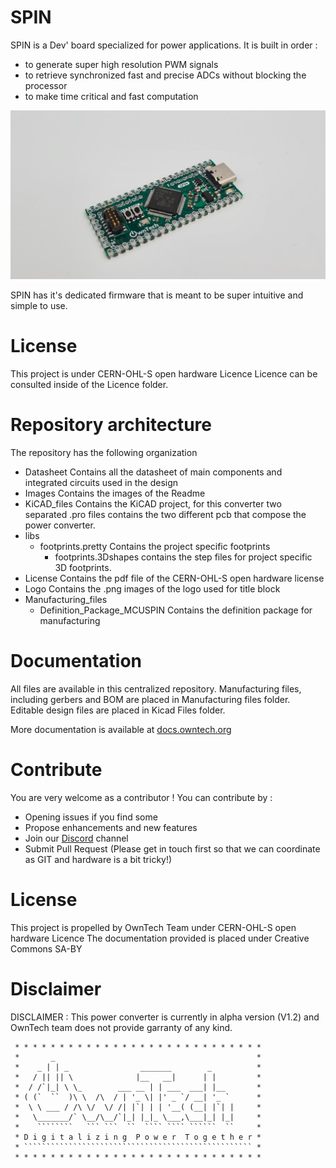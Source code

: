 

# SPIN

SPIN is a Dev' board specialized for power applications. 
It is built in order :

* to generate super high resolution PWM signals
* to retrieve synchronized fast and precise ADCs without blocking the processor
* to make time critical and fast computation 

![Hands On SPIN](Images/SPIN_Board.png)

SPIN has it's dedicated firmware that is meant to be super intuitive and simple to use. 

# License 

This project is under CERN-OHL-S open hardware Licence
Licence can be consulted inside of the Licence folder.

# Repository architecture 

The repository has the following organization 

* Datasheet 	Contains all the datasheet of main components and integrated circuits used in the design
* Images 	Contains the images of the Readme
* KiCAD_files	Contains the KiCAD project, for this converter two separated .pro files contains the two different pcb that compose the power converter. 
* libs  
   * footprints.pretty Contains the project specific footprints
      * footprints.3Dshapes contains the step files for project specific 3D footprints. 
* License 	Contains the pdf file of the CERN-OHL-S open hardware license
* Logo 		Contains the .png images of the logo used for title block
* Manufacturing_files
   * Definition_Package_MCUSPIN Contains the definition package for manufacturing
   
# Documentation 

All files are available in this centralized repository. 
Manufacturing files, including gerbers and BOM are placed in Manufacturing files folder.
Editable design files are placed in Kicad Files folder. 

More documentation is available at [docs.owntech.org](http://docs.owntech.org/) 

# Contribute 

You are very welcome as a contributor ! You can contribute by : 
- Opening issues if you find some 
- Propose enhancements and new features 
- Join our [Discord](https://discord.gg/KAM8ukUYF5) channel
- Submit Pull Request (Please get in touch first so that we can coordinate as GIT and hardware is a bit tricky!)

# License 

This project is propelled by OwnTech Team under CERN-OHL-S open hardware Licence
The documentation provided is placed under Creative Commons SA-BY

# Disclaimer 

DISCLAIMER : This power converter is currently in alpha version (V1.2) and OwnTech team 
does not provide garranty of any kind.


     * * * * * * * * * * * * * * * * * * * * * * * * * * * *
     *       _                                             *
     *    _ | | _                _______        _          *
     *   / || || \              |__   __|      | |         *
     *  / /`|_| \ \_        ___ __ | | ___  ___| |__       *
     * ( (`  ``  )\ \  /\  / | '_ \| |' _ `/ __| '_ `      *
     *  \ \ ___ / /\ \/  \/ /| |`| | | '__( (__| |`| |     *
     *   \_______/` \__/\__/`|_| |_|_ \___,\___|_| |_|     *
     *    ````````   ``` ```  ``  ```` ```` ``````  ``     *
     * D i g i t a l i z i n g  P o w e r  T o g e t h e r *
     * ``````````````````````````````````````````````````` *
     * * * * * * * * * * * * * * * * * * * * * * * * * * * *




